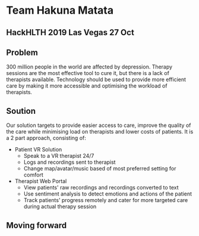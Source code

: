 # Team Hakuna Matata
## HackHLTH 2019 Las Vegas 27 Oct

## Problem
300 million people in the world are affected by depression.
Therapy sessions are the most effective tool to cure it, but there is a lack of therapists available. Technology should be used to provide more efficient care by making it more accessible and optimising the workload of therapists. 

## Soution
Our solution targets to provide easier access to care, improve the quality of the care while minimising load on therapists and lower costs of patients.
It is a 2 part approach, consisting of:
- Patient VR Solution
  - Speak to a VR therapist 24/7
  - Logs and recordings sent to therapist
  - Change map/avatar/music based of most preferred setting for comfort
- Therapist Web Portal
  - View patients' raw recordings and recordings converted to text
  - Use sentiment analysis to detect emotions and actions of the patient 
  - Track patients' progress remotely and cater for more targeted care during actual therapy session
  
## Moving forward



